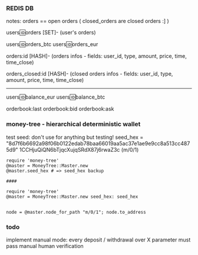 ### REDIS DB

notes: orders == open orders ( closed_orders are closed orders :] )


users:id:orders  [SET]- (user's orders) 

users:id:orders_btc
users:id:orders_eur

orders:id [HASH]- (orders infos - fields: user_id, type, amount, price, time, time_close)

orders_closed:id [HASH]- (closed orders infos - fields: user_id, type, amount, price, time, time_close)

---

users:id:balance_eur 
users:id:balance_btc

orderbook:last
orderbook:bid
orderbook:ask


### money-tree - hierarchical deterministic wallet

test seed: don't use for anything but testing!
seed_hex = "8d7f6b6692a98f06b0122edab78baa66019aa5ac37e1ae9e9cc8a513cc4875d9"
1CCHjuQiQN6bTjqcXujqSRdX87j6rwaZ3c (m/0/1)

    require 'money-tree'
    @master = MoneyTree::Master.new
    @master.seed_hex # => seed_hex backup

    ####
    
    require 'money-tree'
    @master = MoneyTree::Master.new seed_hex: seed_hex
    

    node = @master.node_for_path "m/0/1"; node.to_address



### todo 

implement manual mode: every deposit / withdrawal over X parameter must pass manual human verification


